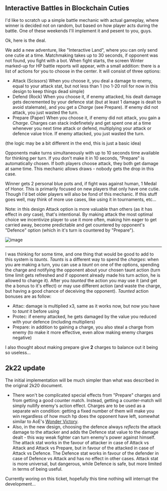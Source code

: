 ## Interactive Battles in Blockchain Cuties

I'd like to scratch up a simple battle mechanic with actual gameplay, where winner is decided not on random, but based on how player acts during the battle. One of these weekends I'll implement it and pesent to you, guys.

Ok, here is the deal.

We add a new adventure, like "Interactive Land", where you can only send one cutie at a time. Matchmaking takes up to 30 seconds, if opponent was not found, you fight with a bot. When fight starts, the screen Winter marked-up for HP battle reports will appear, with a small addition: there is a list of actions for you to choose in the center. It will consist of three options:

- Attack (Scissors)
    When you choose it, you deal a damage to enemy, equal to your attack stat, but not less than 1 (no 1-20 roll for now in this design to keep things dead simple)
- Defend (Rock)
    When you choose it, if enemy attacked, his dealt damage gets decremented by your defence stat (but at least 1 damage is dealt to avoid stalemate), and you get a _Charge_ (see Prepare). If enemy did not attack, you just wasted the turn.
- Prepare (Paper)
    When you choose it, if enemy did not attack, you gain a _Charge_. Charges can stack indefinetely and get spent one at a time whenever you next time attack or defend, multiplying your attack or defence value trice. If enemy attacked, you just wasted the turn.

(the logic may be a bit different in the end, this is just a basic idea)

Opponents make turns simultaneously with up to 10 seconds time available for thinking per turn. If you don't make it in 10 seconds, "Prepare" is automatically chosen. If both players choose attack, they both get damage at same time. This mechanic allows draws - nobody gets the drop in this case.

Winner gets 2 personal blue pots and, if fight was against human, 1 Medal of Honor. This is primarily focused on new players that only have one cutie. Though I'd bet older players will also be fond of this mechanic. If this stuff goes well, may think of more use cases, like using it in tournaments, etc...

Note: in this design Attack option is more valuable than others (as it has effect in _any_ case), that's intentional. By making attack the most optimal choice we incentivize player to use it more often, making him eager to get carried away, become predictable and get countered by opponent's "Defence" option (which in it's turn is countered by "Prepare").

![image](https://user-images.githubusercontent.com/5202330/175836478-e21cc5a8-a299-4b46-8761-011a86ed5ae4.png)

______

I was thinking for some time, and one thing that would be good to add to this system is _taunts_. _Taunts_ is a different way to spend the _charges_: when you are making a turn, you can use a _taunt_ on one of the options, spending the charge and notifying the opponent about your chosen taunt action (turn time limit gets refreshed and if opponent already made his turn action, he is allowed to change it). After you _taunted_ the action you may use it (and get the a bonus to it's effect) or may use different action (and waste the charge, but having a good chance of deceiving the opponent). _Taunted_ action bonuses are as follow:

- Attac: damage is multiplied x3, same as it works now, but now you have to _taunt_ it before using
- Protec: if enemy attacked, he gets damaged by the value you reduced with your defence (including multipliers)
- Prepare: in addition to gaining a charge, you also steal a charge from enemy (to make it more effective, even allow making enemy charges negative)

I also thought about making prepare give **2** charges to balance out it being so useless...


## 2k22 update
The initial implementation will be much simpler than what was described in the original 2k20 document.
- There won't be complicated special effects from "Prepare" charges and from getting a good counter match. Instead, getting a counter-match will simply nullify enemy's action effect. Charges are to be used as a separate win condition: getting a fixed number of them will make you win regardless of how much hp does the opponent have left, somewhat similar to AoE's [Wonder Victory](https://ageofempires.fandom.com/wiki/Wonder_(Age_of_Empires_II)).
- Also, in the new design, choosing the defence always _reflects_ the attack damage to the attacker and adds the Defence stat value to the damage dealt - this way weak fighter can turn enemy's power against himself. The attack stat works in the favour of attacker in case of Attack vs Attack and Attack vs Prepare, but in favour of the attacked in case of Attack vs Defence. The Defence stat works in favour of the defender in case of Defence vs Attack and has no effect in other cases. Attack stat is more universal, but dangerous, while Defence is safe, but more limited in terms of being useful. 

Currently woring on this ticket, hopefully this time nothing will interrupt the development...
